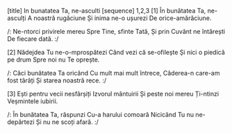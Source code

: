 [title] In bunatatea Ta, ne-asculti
[sequence] 1,2,3
[1]
În bunătatea Ta, ne-asculți
A noastră rugăciune
Și inima ne-o ușurezi
De orice-amărăciune.

/: Ne-ntorci privirele mereu
Spre Tine, sfinte Tată,
Și prin Cuvânt ne întărești
De fiecare dată. :/

[2]
Nădejdea Tu ne-o-mprospătezi
Când vezi că se-ofilește
Și nici o piedică pe drum
Spre noi nu Te oprește.

/: Căci bunătatea Ta oricând
Cu mult mai mult întrece,
Căderea-n care-am fost târâți
Și starea noastră rece. :/

[3]
Ești pentru vecii nesfârșiți
Izvorul mântuirii
Și peste noi mereu Ți-ntinzi
Veșmintele iubirii.

/: În bunătatea Ta, răspunzi
Cu-a harului comoară
Nicicând Tu nu ne-depărtezi
Și nu ne scoți afară. :/

